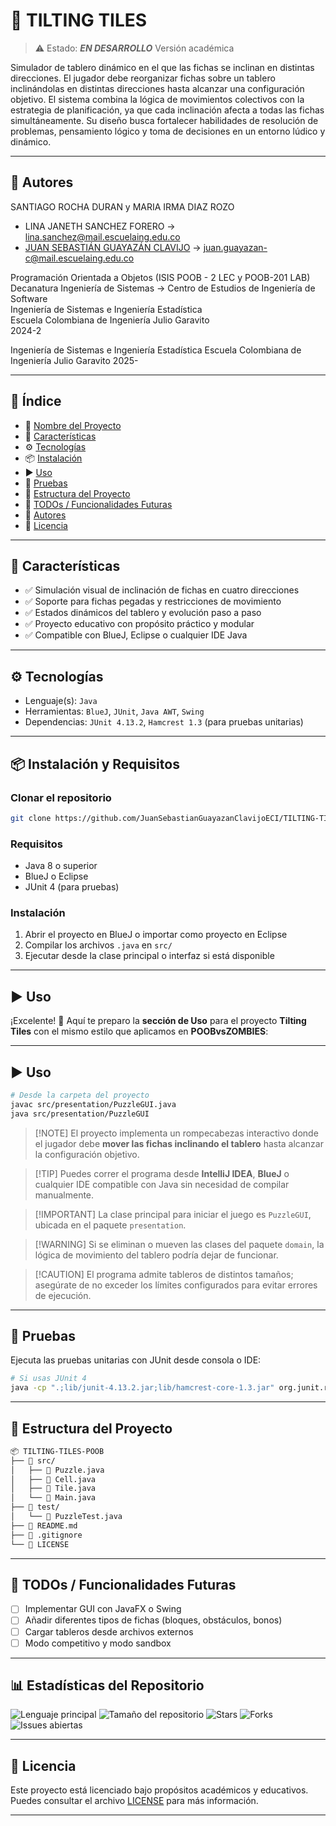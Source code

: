 # 📌 TILTING TILES

> ⚠️ Estado: ***EN DESARROLLO*** Versión académica

Simulador de tablero dinámico en el que las fichas se inclinan en distintas direcciones. El jugador debe reorganizar fichas sobre un tablero inclinándolas en distintas direcciones hasta alcanzar una configuración objetivo. El sistema combina la lógica de movimientos colectivos con la estrategia de planificación, ya que cada inclinación afecta a todas las fichas simultáneamente. Su diseño busca fortalecer habilidades de resolución de problemas, pensamiento lógico y toma de decisiones en un entorno lúdico y dinámico.

---

## 👥 Autores

SANTIAGO ROCHA DURAN y MARIA IRMA DIAZ ROZO
- LINA JANETH SANCHEZ FORERO → [lina.sanchez@mail.escuelaing.edu.co](mailto:lina.sanchez@mail.escuelaing.edu.co)
- [JUAN SEBASTIÁN GUAYAZÁN CLAVIJO](https://github.com/JSGC-ECI) → [juan.guayazan-c@mail.escuelaing.edu.co](mailto:juan.guayazan-c@mail.escuelaing.edu.co)

Programación Orientada a Objetos (ISIS POOB - 2 LEC y POOB-201 LAB)   
Decanatura Ingeniería de Sistemas → Centro de Estudios de Ingeniería de Software    
Ingeniería de Sistemas e Ingeniería Estadística    
Escuela Colombiana de Ingeniería Julio Garavito    
2024-2


Ingeniería de Sistemas e Ingeniería Estadística
Escuela Colombiana de Ingeniería Julio Garavito
2025-

---

## 🧠 Índice

* 📌 [Nombre del Proyecto](#-tilting-tiles)
* 🚀 [Características](#-características)
* ⚙️ [Tecnologías](#️-tecnologías)
* 📦 [Instalación](#-instalación-y-requisitos)
* ▶️ [Uso](#️-uso)
* 🧪 [Pruebas](#-pruebas)
* 📁 [Estructura del Proyecto](#-estructura-del-proyecto)
* 📌 [TODOs / Funcionalidades Futuras](#-todos--funcionalidades-futuras)
* 👥 [Autores](#-autores)
* 📄 [Licencia](#-licencia)

---

## 🚀 Características

* ✅ Simulación visual de inclinación de fichas en cuatro direcciones
* ✅ Soporte para fichas pegadas y restricciones de movimiento
* ✅ Estados dinámicos del tablero y evolución paso a paso
* ✅ Proyecto educativo con propósito práctico y modular
* ✅ Compatible con BlueJ, Eclipse o cualquier IDE Java

---

## ⚙️ Tecnologías

* Lenguaje(s): `Java`
* Herramientas: `BlueJ`, `JUnit`, `Java AWT`, `Swing`
* Dependencias: `JUnit 4.13.2`, `Hamcrest 1.3` (para pruebas unitarias)

---

## 📦 Instalación y Requisitos

### Clonar el repositorio

```bash
git clone https://github.com/JuanSebastianGuayazanClavijoECI/TILTING-TILES-POOB
```

### Requisitos

* Java 8 o superior
* BlueJ o Eclipse
* JUnit 4 (para pruebas)

### Instalación

1. Abrir el proyecto en BlueJ o importar como proyecto en Eclipse
2. Compilar los archivos `.java` en `src/`
3. Ejecutar desde la clase principal o interfaz si está disponible

---

## ▶️ Uso

¡Excelente! 🚀 Aquí te preparo la **sección de Uso** para el proyecto **Tilting Tiles** con el mismo estilo que aplicamos en **POOBvsZOMBIES**:

---

## ▶️ Uso


```bash
# Desde la carpeta del proyecto
javac src/presentation/PuzzleGUI.java
java src/presentation/PuzzleGUI
```

> \[!NOTE]
> El proyecto implementa un rompecabezas interactivo donde el jugador debe **mover las fichas inclinando el tablero** hasta alcanzar la configuración objetivo.

> \[!TIP]
> Puedes correr el programa desde **IntelliJ IDEA**, **BlueJ** o cualquier IDE compatible con Java sin necesidad de compilar manualmente.

> \[!IMPORTANT]
> La clase principal para iniciar el juego es `PuzzleGUI`, ubicada en el paquete `presentation`.

> \[!WARNING]
> Si se eliminan o mueven las clases del paquete `domain`, la lógica de movimiento del tablero podría dejar de funcionar.

> \[!CAUTION]
> El programa admite tableros de distintos tamaños; asegúrate de no exceder los límites configurados para evitar errores de ejecución.

---

## 🧪 Pruebas

Ejecuta las pruebas unitarias con JUnit desde consola o IDE:

```bash
# Si usas JUnit 4
java -cp ".;lib/junit-4.13.2.jar;lib/hamcrest-core-1.3.jar" org.junit.runner.JUnitCore PuzzleTest
```

---

## 📁 Estructura del Proyecto

```bash
📦 TILTING-TILES-POOB
├── 📂 src/
│   ├── 📜 Puzzle.java
│   ├── 📜 Cell.java
│   ├── 📜 Tile.java
│   └── 📜 Main.java
├── 📂 test/
│   └── 📜 PuzzleTest.java
├── 📜 README.md
├── 📜 .gitignore
└── 📜 LICENSE
```

---

## 📌 TODOs / Funcionalidades Futuras

* [ ] Implementar GUI con JavaFX o Swing
* [ ] Añadir diferentes tipos de fichas (bloques, obstáculos, bonos)
* [ ] Cargar tableros desde archivos externos
* [ ] Modo competitivo y modo sandbox

---

## 📊 Estadísticas del Repositorio

![Lenguaje principal](https://img.shields.io/github/languages/top/JuanSebastianGuayazanClavijoECI/TILTING-TILES-POOB?style=flat-square)
![Tamaño del repositorio](https://img.shields.io/github/repo-size/JuanSebastianGuayazanClavijoECI/TILTING-TILES-POOB?style=flat-square)
![Stars](https://img.shields.io/github/stars/JuanSebastianGuayazanClavijoECI/TILTING-TILES-POOB?style=flat-square)
![Forks](https://img.shields.io/github/forks/JuanSebastianGuayazanClavijoECI/TILTING-TILES-POOB?style=flat-square)
![Issues abiertas](https://img.shields.io/github/issues/JuanSebastianGuayazanClavijoECI/TILTING-TILES-POOB?style=flat-square)

---

## 📄 Licencia

Este proyecto está licenciado bajo propósitos académicos y educativos. Puedes consultar el archivo [LICENSE](./LICENSE) para más información.

---
